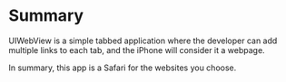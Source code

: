 Summary
====

UIWebView is a simple tabbed application where the developer can add multiple links to each tab, and the iPhone will consider it a webpage.

In summary, this app is a Safari for the websites you choose.

